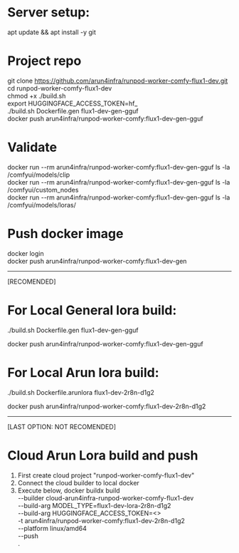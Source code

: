 # Server setup:
apt update && apt install -y git

# Project repo
git clone https://github.com/arun4infra/runpod-worker-comfy-flux1-dev.git  
cd runpod-worker-comfy-flux1-dev  
chmod +x ./build.sh  
export HUGGINGFACE_ACCESS_TOKEN=hf_  
./build.sh Dockerfile.gen flux1-dev-gen-gguf  
docker push arun4infra/runpod-worker-comfy:flux1-dev-gen-gguf  

# Validate
docker run --rm arun4infra/runpod-worker-comfy:flux1-dev-gen-gguf ls -la /comfyui/models/clip  
docker run --rm arun4infra/runpod-worker-comfy:flux1-dev-gen-gguf ls -la /comfyui/custom_nodes  
docker run --rm arun4infra/runpod-worker-comfy:flux1-dev-gen-gguf  ls -la /comfyui/models/loras/

# Push docker image
docker login  
docker push arun4infra/runpod-worker-comfy:flux1-dev-gen

----------------------------------
[RECOMENDED]
# For Local General lora build:
./build.sh Dockerfile.gen flux1-dev-gen-gguf

docker push arun4infra/runpod-worker-comfy:flux1-dev-gen-gguf

# For Local Arun lora build:
./build.sh Dockerfile.arunlora flux1-dev-2r8n-d1g2

docker push arun4infra/runpod-worker-comfy:flux1-dev-2r8n-d1g2

----------------------------------

[LAST OPTION: NOT RECOMENDED]
# Cloud Arun Lora build and push
1. First create cloud project "runpod-worker-comfy-flux1-dev" 
2. Connect the cloud builder to local docker
3. Execute below,
docker buildx build \
  --builder cloud-arun4infra-runpod-worker-comfy-flux1-dev \
  --build-arg MODEL_TYPE=flux1-dev-lora-2r8n-d1g2 \
  --build-arg HUGGINGFACE_ACCESS_TOKEN=<> \
  -t arun4infra/runpod-worker-comfy:flux1-dev-2r8n-d1g2 \
  --platform linux/amd64 \
  --push \
  .
